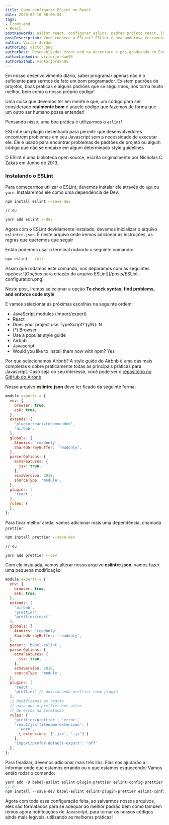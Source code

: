 ```yaml
---
title: Como configurar ESLint no React
date: 2020-03-16 08:00:54
tags:
- Front-end
- React
postKeywords: eslint react, configurar eslint, padrao projeto react, javascript eslint, melhores praticas javascript, react, front-end, eslint
postDescription: Você conhece o ESLint? ESLint é uma poderosa ferramenta que nos permite trabalhar melhor em nossos códigos, de forma que conseguimos codificar seguindo as práticas impostas através de uma style guide! Neste post, irei ensinar como você pode configurar o ESLint em um projeto React, do zero!
author: Victor Jordan
authorImg: victor.png
authorDesc: Desenvolvedor front-end na Accenture e pós-graduando em Engenharia de Software pela PUC-MG e formado em Banco de Dados pela Fatec, apaixonado por usabilidade, performance e UX!
authorLinkedin: victorjordan95
authorGithub: victorjordan95
---
```


Em nosso desenvolvimento diário, saber programar apenas não é o suficiente para sermos de fato um bom programador.
Existem padrões de projetos, boas práticas e alguns padrões que se seguirmos, nos torna muito melhor, bem como o nosso próprio código!

Uma coisa que devemos ter em mente é que, um código para ser considerado **realmente bom** é aquele código que fazemos de forma que um outro ser humano possa entender!

Pensando nisso, uma boa prática é utilizarmos o `eslint`!

<!-- more -->

ESLint é um plugin desenhado para permitir que desenvolvedores encontrem problemas em seu Javascript sem a necessidade de executar ele.
Ele é usado para encontrar problemas de padrões de projeto ou algum código que não se encaixe em algum determinado  style guidelines

O ESlint é uma biblioteca open source, escrita originalmente por Nicholas C. Zakas em Junho de 2013.

### Instalando o ESLint

Para começarmos utilizar o ESLint, devemos instalar ele através do `npm` ou `yarn`.
Instalaremos ele como uma dependência de Dev:

```cmd
npm install eslint --save-dev

// ou

yarn add eslint --dev
```

Agora com o ESLint devidamente instalado, devemos inicializar o arquivo `eslintrc.json`.
É neste arquivo onde iremos adicionar as instruções, as regras que queremos que seguir

Então podemos usar o terminal rodando o seguinte comando:

```cmd
npx eslint --init
```

Assim que rodamos este comando, nos deparamos com as seguintes opções:
![Opções para criação do arquivo ESLint](/posts/ESLint - configuration.png)

Neste post, iremos selecionar a opção **To check syntax, find problems, and enforce code style**

E vamos selecionar as próximas escolhas na seguinte ordem:

- JavaScript modules (import/export)
- React
- Does your project use TypeScript? (y/N): N
- (*) Browser
- Use a popular style guide
- Airbnb
- Javascript
- Would you like to install them now with npm? Yes

Por que selecionamos Airbnb? 
A style guide do Airbnb é uma das mais completas e cobre praticamente todas as principais práticas para Javascript.
Caso seja do seu interesse, você pode ver o [repositório no GitHub do Airbnb](https://github.com/airbnb/javascript)

Nosso arquivo **eslintrc.json** deve ter ficado da seguinte forma:

```javascript
module.exports = {
  env: {
    browser: true,
    es6: true,
  },
  extends: [
    'plugin:react/recommended',
    'airbnb',
  ],
  globals: {
    Atomics: 'readonly',
    SharedArrayBuffer: 'readonly',
  },
  parserOptions: {
    ecmaFeatures: {
      jsx: true,
    },
    ecmaVersion: 2018,
    sourceType: 'module',
  },
  plugins: [
    'react',
  ],
  rules: {
  },
};
```
Para ficar melhor ainda, vamos adicionar mais uma dependência, chamada `prettier`:

```cmd 
npm install prettier --save-dev

// ou

yarn add prettier --dev
```

Com ela instalada, vamos alterar nosso arquivo **eslintrc.json**, vamos fazer uma pequena modificação:

```javascript
module.exports = {
  env: {
    browser: true,
    es6: true,
  },
  extends: [
    'airbnb',
    'prettier',
    'prettier/react'
  ],
  globals: {
    Atomics: 'readonly',
    SharedArrayBuffer: 'readonly',
  },
  parser: 'babel-eslint',
  parserOptions: {
    ecmaFeatures: {
      jsx: true,
    },
    ecmaVersion: 2018,
    sourceType: 'module',
  },
  plugins: [
    'react',
    'prettier' // Adicionando prettier como plugin
  ],
  // Modificamos as regras
  // para que o prettier nos avise
  // de erros na formtação
  rules: {
    'prettier/prettier': 'error',
    'react/jsx-filename-extension': [
      'warn',
      { extensions: ['.jsx', '.js'] }
    ],
    'import/prefer-default-export': 'off'
  },
};
```
Para finalizar, devemos adicionar mais três libs. Elas nos ajudarão a informar onde que estamos errando ou o que estamos esquecendo!
Vamos então rodar o comando:

```javascript
yarn add -D babel-eslint eslint-plugin-prettier eslint-config-prettier
// Ou
npm install --save-dev babel-eslint eslint-plugin-prettier eslint-config-prettier
```

Agora com toda essa configuração feita, ao salvarmos nossos arquivos, eles são formatados para se adequar ao melhor padrão bem como também temos agora notificações de Javascript, para tornar os nossos códigos ainda mais legíveis, utilizando as melhores práticas!